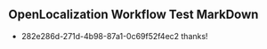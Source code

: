 ## OpenLocalization Workflow Test MarkDown
* 282e286d-271d-4b98-87a1-0c69f52f4ec2 thanks!

<!--HONumber=Aug16_HO1-->


